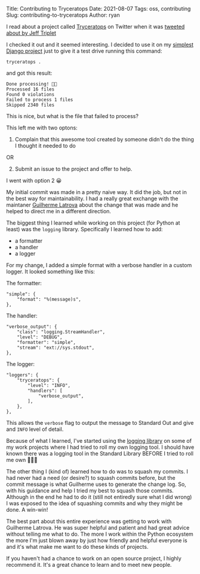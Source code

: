 Title: Contributing to Tryceratops
Date: 2021-08-07
Tags: oss, contributing
Slug: contributing-to-tryceratops
Author: ryan

I read about a project called [Tryceratops](https://pypi.org/project/tryceratops/) on Twitter when it was [tweeted about by Jeff Triplet](https://twitter.com/webology/status/1414233648534933509)

I checked it out and it seemed interesting. I decided to use it on my [simplest Django project](https://doestatisjrhaveanerrortoday.com) just to give it a test drive running this command: 

    tryceratops .

and got this result:

    Done processing! 🦖✨
    Processed 16 files
    Found 0 violations
    Failed to process 1 files
    Skipped 2340 files

This is nice, but what is the file that failed to process? 

This left me with two optons:

1. Complain that this awesome tool created by someone didn't do the thing I thought it needed to do

OR

2. Submit an issue to the project and offer to help. 

I went with option 2 😀

My initial commit was made in a pretty naive way. It did the job, but not in the best way for maintainability. I had a really great exchange with the maintaner [Guilherme Latrova](https://github.com/guilatrova) about the change that was made and he helped to direct me in a different direction. 

The biggest thing I learned while working on this project (for Python at least) was the `logging` library. Specifically I learned how to add:

* a formatter
* a handler
* a logger

For my change, I added a simple format with a verbose handler in a custom logger. It looked something like this:

The formatter:

    "simple": {
        "format": "%(message)s",
    },

The handler:

    "verbose_output": {
        "class": "logging.StreamHandler",
        "level": "DEBUG",
        "formatter": "simple",
        "stream": "ext://sys.stdout",
    },

The logger:

    "loggers": {
        "tryceratops": {
            "level": "INFO",
            "handlers": [
                "verbose_output",
            ],
        },
    },

This allows the `verbose` flag to output the message to Standard Out and give and `INFO` level of detail. 

Because of what I learned, I've started using the [logging library](https://docs.python.org/3/library/logging.html) on some of my work projects where I had tried to roll my own logging tool. I should have known there was a logging tool in the Standard Library BEFORE I tried to roll me own 🤦🏻‍♂️

The other thing I (kind of) learned how to do was to squash my commits. I had never had a need (or desire?) to squash commits before, but the commit message is what Guilherme uses to generate the change log. So, with his guidance and help I tried my best to squash those commits. Although in the end he had to do it (still not entiredly sure what I did wrong) I was exposed to the idea of squashing commits and why they might be done. A win-win!

The best part about this entire experience was getting to work with Guilherme Latrova. He was super helpful and patient and had great advice without telling me what to do. The more I work within the Python ecosystem the more I'm just blown away by just how friendly and helpful everyone is and it's what make me want to do these kinds of projects. 

If you haven't had a chance to work on an open source project, I highly recommend it. It's a great chance to learn and to meet new people. 